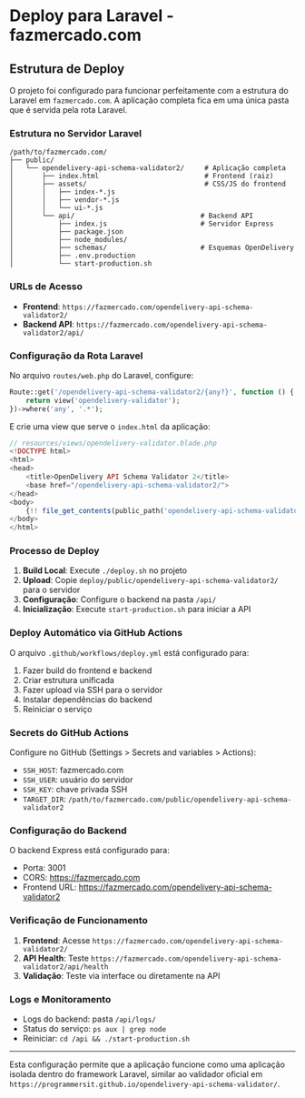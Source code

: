 # Deploy para Laravel - fazmercado.com

## Estrutura de Deploy

O projeto foi configurado para funcionar perfeitamente com a estrutura do Laravel em `fazmercado.com`. A aplicação completa fica em uma única pasta que é servida pela rota Laravel.

### Estrutura no Servidor Laravel

```
/path/to/fazmercado.com/
├── public/
│   └── opendelivery-api-schema-validator2/     # Aplicação completa
│       ├── index.html                          # Frontend (raiz)
│       ├── assets/                             # CSS/JS do frontend
│       │   ├── index-*.js
│       │   ├── vendor-*.js
│       │   └── ui-*.js
│       └── api/                               # Backend API
│           ├── index.js                       # Servidor Express
│           ├── package.json
│           ├── node_modules/
│           ├── schemas/                       # Esquemas OpenDelivery
│           ├── .env.production
│           └── start-production.sh
```

### URLs de Acesso

- **Frontend**: `https://fazmercado.com/opendelivery-api-schema-validator2/`
- **Backend API**: `https://fazmercado.com/opendelivery-api-schema-validator2/api/`

### Configuração da Rota Laravel

No arquivo `routes/web.php` do Laravel, configure:

```php
Route::get('/opendelivery-api-schema-validator2/{any?}', function () {
    return view('opendelivery-validator');
})->where('any', '.*');
```

E crie uma view que serve o `index.html` da aplicação:

```php
// resources/views/opendelivery-validator.blade.php
<!DOCTYPE html>
<html>
<head>
    <title>OpenDelivery API Schema Validator 2</title>
    <base href="/opendelivery-api-schema-validator2/">
</head>
<body>
    {!! file_get_contents(public_path('opendelivery-api-schema-validator2/index.html')) !!}
</body>
</html>
```

### Processo de Deploy

1. **Build Local**: Execute `./deploy.sh` no projeto
2. **Upload**: Copie `deploy/public/opendelivery-api-schema-validator2/` para o servidor
3. **Configuração**: Configure o backend na pasta `/api/`
4. **Inicialização**: Execute `start-production.sh` para iniciar a API

### Deploy Automático via GitHub Actions

O arquivo `.github/workflows/deploy.yml` está configurado para:

1. Fazer build do frontend e backend
2. Criar estrutura unificada
3. Fazer upload via SSH para o servidor
4. Instalar dependências do backend
5. Reiniciar o serviço

### Secrets do GitHub Actions

Configure no GitHub (Settings > Secrets and variables > Actions):

- `SSH_HOST`: fazmercado.com
- `SSH_USER`: usuário do servidor
- `SSH_KEY`: chave privada SSH
- `TARGET_DIR`: `/path/to/fazmercado.com/public/opendelivery-api-schema-validator2`

### Configuração do Backend

O backend Express está configurado para:

- Porta: 3001
- CORS: https://fazmercado.com
- Frontend URL: https://fazmercado.com/opendelivery-api-schema-validator2

### Verificação de Funcionamento

1. **Frontend**: Acesse `https://fazmercado.com/opendelivery-api-schema-validator2/`
2. **API Health**: Teste `https://fazmercado.com/opendelivery-api-schema-validator2/api/health`
3. **Validação**: Teste via interface ou diretamente na API

### Logs e Monitoramento

- Logs do backend: pasta `/api/logs/`
- Status do serviço: `ps aux | grep node`
- Reiniciar: `cd /api && ./start-production.sh`

---

Esta configuração permite que a aplicação funcione como uma aplicação isolada dentro do framework Laravel, similar ao validador oficial em `https://programmersit.github.io/opendelivery-api-schema-validator/`.
